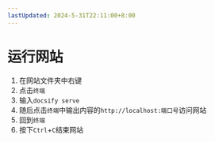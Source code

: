 ```yaml
---
lastUpdated: 2024-5-31T22:11:00+8:00
---
```


# 运行网站

1. 在网站文件夹中右键
2. 点击```终端```
3. 输入```docsify serve```
4. 随后点击```终端```中输出内容的```http://localhost:端口号```访问网站
5. 回到```终端```
6. 按下```Ctrl```+```C```结束网站